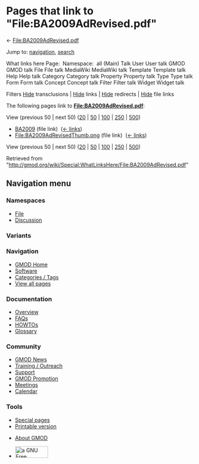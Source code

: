 <div id="mw-page-base" class="noprint">

</div>

<div id="mw-head-base" class="noprint">

</div>

<div id="content" class="mw-body" role="main">

<span id="top"></span>

<div id="mw-js-message" style="display:none;">

</div>



# <span dir="auto">Pages that link to "File:BA2009AdRevised.pdf"</span>

<div id="bodyContent">

<div id="contentSub">

←
[File:BA2009AdRevised.pdf](/wiki/File:BA2009AdRevised.pdf "File:BA2009AdRevised.pdf")

</div>

<div id="jump-to-nav" class="mw-jump">

Jump to: [navigation](#mw-navigation), [search](#p-search)

</div>

<div id="mw-content-text">

What links here Page:  Namespace:  all (Main) Talk User User talk GMOD
GMOD talk File File talk MediaWiki MediaWiki talk Template Template talk
Help Help talk Category Category talk Property Property talk Type Type
talk Form Form talk Concept Concept talk Filter Filter talk Widget
Widget talk

Filters
[Hide](/mediawiki/index.php?title=Special:WhatLinksHere/File:BA2009AdRevised.pdf&hidetrans=1 "Special:WhatLinksHere/File:BA2009AdRevised.pdf")
transclusions \|
[Hide](/mediawiki/index.php?title=Special:WhatLinksHere/File:BA2009AdRevised.pdf&hidelinks=1 "Special:WhatLinksHere/File:BA2009AdRevised.pdf")
links \|
[Hide](/mediawiki/index.php?title=Special:WhatLinksHere/File:BA2009AdRevised.pdf&hideredirs=1 "Special:WhatLinksHere/File:BA2009AdRevised.pdf")
redirects \|
[Hide](/mediawiki/index.php?title=Special:WhatLinksHere/File:BA2009AdRevised.pdf&hideimages=1 "Special:WhatLinksHere/File:BA2009AdRevised.pdf")
file links

The following pages link to
**[File:BA2009AdRevised.pdf](/wiki/File:BA2009AdRevised.pdf "File:BA2009AdRevised.pdf")**:

View (previous 50 \| next 50)
([20](/mediawiki/index.php?title=Special:WhatLinksHere/File:BA2009AdRevised.pdf&limit=20 "Special:WhatLinksHere/File:BA2009AdRevised.pdf")
\|
[50](/mediawiki/index.php?title=Special:WhatLinksHere/File:BA2009AdRevised.pdf&limit=50 "Special:WhatLinksHere/File:BA2009AdRevised.pdf")
\|
[100](/mediawiki/index.php?title=Special:WhatLinksHere/File:BA2009AdRevised.pdf&limit=100 "Special:WhatLinksHere/File:BA2009AdRevised.pdf")
\|
[250](/mediawiki/index.php?title=Special:WhatLinksHere/File:BA2009AdRevised.pdf&limit=250 "Special:WhatLinksHere/File:BA2009AdRevised.pdf")
\|
[500](/mediawiki/index.php?title=Special:WhatLinksHere/File:BA2009AdRevised.pdf&limit=500 "Special:WhatLinksHere/File:BA2009AdRevised.pdf"))

- [BA2009](/wiki/BA2009 "BA2009") (file link) ‎
  <span class="mw-whatlinkshere-tools">([←
  links](/mediawiki/index.php?title=Special:WhatLinksHere&target=BA2009 "Special:WhatLinksHere"))</span>
- [File:BA2009AdRevisedThumb.png](/wiki/File:BA2009AdRevisedThumb.png "File:BA2009AdRevisedThumb.png")
  (file link) ‎ <span class="mw-whatlinkshere-tools">([←
  links](/mediawiki/index.php?title=Special:WhatLinksHere&target=File%3ABA2009AdRevisedThumb.png "Special:WhatLinksHere"))</span>

View (previous 50 \| next 50)
([20](/mediawiki/index.php?title=Special:WhatLinksHere/File:BA2009AdRevised.pdf&limit=20 "Special:WhatLinksHere/File:BA2009AdRevised.pdf")
\|
[50](/mediawiki/index.php?title=Special:WhatLinksHere/File:BA2009AdRevised.pdf&limit=50 "Special:WhatLinksHere/File:BA2009AdRevised.pdf")
\|
[100](/mediawiki/index.php?title=Special:WhatLinksHere/File:BA2009AdRevised.pdf&limit=100 "Special:WhatLinksHere/File:BA2009AdRevised.pdf")
\|
[250](/mediawiki/index.php?title=Special:WhatLinksHere/File:BA2009AdRevised.pdf&limit=250 "Special:WhatLinksHere/File:BA2009AdRevised.pdf")
\|
[500](/mediawiki/index.php?title=Special:WhatLinksHere/File:BA2009AdRevised.pdf&limit=500 "Special:WhatLinksHere/File:BA2009AdRevised.pdf"))

</div>

<div class="printfooter">

Retrieved from
"<http://gmod.org/wiki/Special:WhatLinksHere/File:BA2009AdRevised.pdf>"

</div>

<div id="catlinks" class="catlinks catlinks-allhidden">

</div>

<div class="visualClear">

</div>

</div>

</div>

<div id="mw-navigation">

## Navigation menu

<div id="mw-head">



<div id="left-navigation">

<div id="p-namespaces" class="vectorTabs" role="navigation"
aria-labelledby="p-namespaces-label">

### Namespaces

- <span id="ca-nstab-image"><a href="/wiki/File:BA2009AdRevised.pdf" accesskey="c"
  title="View the file page [c]">File</a></span>
- <span id="ca-talk"><a
  href="/mediawiki/index.php?title=File_talk:BA2009AdRevised.pdf&amp;action=edit&amp;redlink=1"
  accesskey="t"
  title="Discussion about the content page [t]">Discussion</a></span>

</div>

<div id="p-variants" class="vectorMenu emptyPortlet" role="navigation"
aria-labelledby="p-variants-label">

### 

### Variants[](#)

<div class="menu">

</div>

</div>

</div>

<div id="right-navigation">





</div>



</div>

</div>

</div>

<div id="mw-panel">

<div id="p-logo" role="banner">

<a href="/wiki/Main_Page"
style="background-image: url(http://gmod.org/images/GMOD-cogs.png);"
title="Visit the main page"></a>

</div>

<div id="p-Navigation" class="portal" role="navigation"
aria-labelledby="p-Navigation-label">

### Navigation

<div class="body">

- <span id="n-GMOD-Home">[GMOD Home](/wiki/Main_Page)</span>
- <span id="n-Software">[Software](/wiki/GMOD_Components)</span>
- <span id="n-Categories-.2F-Tags">[Categories /
  Tags](/wiki/Categories)</span>
- <span id="n-View-all-pages">[View all
  pages](/wiki/Special:AllPages)</span>

</div>

</div>

<div id="p-Documentation" class="portal" role="navigation"
aria-labelledby="p-Documentation-label">

### Documentation

<div class="body">

- <span id="n-Overview">[Overview](/wiki/Overview)</span>
- <span id="n-FAQs">[FAQs](/wiki/Category:FAQ)</span>
- <span id="n-HOWTOs">[HOWTOs](/wiki/Category:HOWTO)</span>
- <span id="n-Glossary">[Glossary](/wiki/Glossary)</span>

</div>

</div>

<div id="p-Community" class="portal" role="navigation"
aria-labelledby="p-Community-label">

### Community

<div class="body">

- <span id="n-GMOD-News">[GMOD News](/wiki/GMOD_News)</span>
- <span id="n-Training-.2F-Outreach">[Training /
  Outreach](/wiki/Training_and_Outreach)</span>
- <span id="n-Support">[Support](/wiki/Support)</span>
- <span id="n-GMOD-Promotion">[GMOD
  Promotion](/wiki/GMOD_Promotion)</span>
- <span id="n-Meetings">[Meetings](/wiki/Meetings)</span>
- <span id="n-Calendar">[Calendar](/wiki/Calendar)</span>

</div>

</div>

<div id="p-tb" class="portal" role="navigation"
aria-labelledby="p-tb-label">

### Tools

<div class="body">

- <span id="t-specialpages"><a href="/wiki/Special:SpecialPages" accesskey="q"
  title="A list of all special pages [q]">Special pages</a></span>
- <span id="t-print"><a
  href="/mediawiki/index.php?title=Special:WhatLinksHere/File:BA2009AdRevised.pdf&amp;printable=yes"
  rel="alternate" accesskey="p"
  title="Printable version of this page [p]">Printable version</a></span>

</div>

</div>

</div>

</div>

<div id="footer" role="contentinfo">

- <span id="footer-places-about">[About
  GMOD](/wiki/GMOD:About "GMOD:About")</span>

<!-- -->

- <span id="footer-copyrightico">[<img src="http://www.gnu.org/graphics/gfdl-logo-small.png" width="88"
  height="31" alt="a GNU Free Documentation License" />](http://www.gnu.org/licenses/fdl-1.3.html)</span>




</div>
